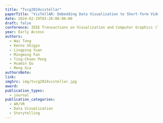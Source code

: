 ```yaml
---
title: "Tvcg2024vistellar"
paperTitle: "VisTellAR: Embedding Data Visualization to Short-form Videos Using Mobile Augmented Reality"
date: 2024-02-29T03:26:08-06:00
draft: false
conference: IEEE Transactions on Visualization and Computer Graphics (TVCG)
year: Early Access
authors:
  - Wai Tong
  - Kento Shigyo
  - Lingping Yuan
  - Mingming Fan
  - Ting-Chuen Pong
  - Huamin Qu
  - Meng Xia
authorsNote:
link:
imgSrc: img/tvcg2024vistellar.jpg
award:
publication_types:
  - journal
publication_categories:
  - AR/VR
  - Data Visualization
  - Storytelling
---
```


